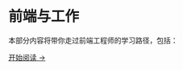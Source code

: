 # 前端与工作

本部分内容将带你走过前端工程师的学习路径，包括：

<!-- - [重学前端](https://doc.vercel.app/frontend/)
- [JavaScript核心原理解析](https://github.com/haibing-wang/resource-geek/tree/main/%E5%AD%A6%E4%B9%A0/geek/JavaScript%E6%A0%B8%E5%BF%83%E5%8E%9F%E7%90%86%E8%A7%A3%E6%9E%90)
- [前端进阶指南](https://www.acfun.cn/v/ac16163759)
- [TypeScript开发实战](https://www.acfun.cn/v/ac13353933)
- [玩转webpack](http://webpack.wuhaolin.cn/)
- [webpack-guidebook](https://tsejx.github.io/webpack-guidebook/)
- [Node.js开发](https://www.acfun.cn/v/ac13575167)
- [浏览器工作原理](https://blog.poetries.top/browser-working-principle/)
- [你不知道的 Chrome 调试技巧](https://doc.vercel.app/chrome/) -->

[开始阅读 ->](./basic/1)
